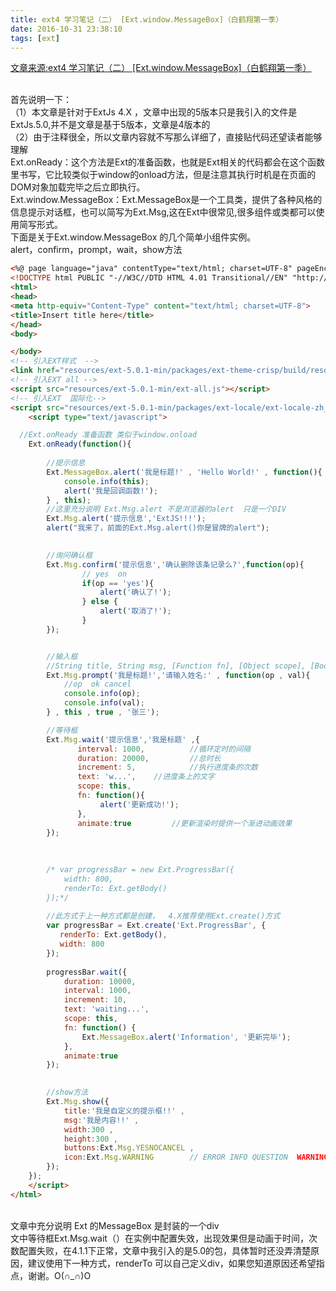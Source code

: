 ```yaml
---
title: ext4 学习笔记（二） [Ext.window.MessageBox]（白鹤翔第一季）
date: 2016-10-31 23:38:10
tags: [ext]
---
```

[文章来源:ext4 学习笔记（二） [Ext.window.MessageBox]（白鹤翔第一季）](http://blog.csdn.net/u011229848/article/details/52988728)


<BR/>首先说明一下：
<BR/>（1）本文章是针对于ExtJs 4.X ，文章中出现的5版本只是我引入的文件是ExtJs.5.0,并不是文章是基于5版本，文章是4版本的
<BR/>（2）由于注释很全，所以文章内容就不写那么详细了，直接贴代码还望读者能够理解
<BR/>Ext.onReady：这个方法是Ext的准备函数，也就是Ext相关的代码都会在这个函数里书写，它比较类似于window的onload方法，但是注意其执行时机是在页面的DOM对象加载完毕之后立即执行。
<BR/>Ext.window.MessageBox：Ext.MessageBox是一个工具类，提供了各种风格的信息提示对话框，也可以简写为Ext.Msg,这在Ext中很常见,很多组件或类都可以使用简写形式。
<BR/>下面是关于Ext.window.MessageBox 的几个简单小组件实例。
<BR/>alert，confirm，prompt，wait，show方法
<!--more-->
```html
<%@ page language="java" contentType="text/html; charset=UTF-8" pageEncoding="UTF-8"%>
<!DOCTYPE html PUBLIC "-//W3C//DTD HTML 4.01 Transitional//EN" "http://www.w3.org/TR/html4/loose.dtd">
<html>
<head>
<meta http-equiv="Content-Type" content="text/html; charset=UTF-8">
<title>Insert title here</title>
</head>
<body>

</body>
<!-- 引入EXT样式  -->
<link href="resources/ext-5.0.1-min/packages/ext-theme-crisp/build/resources/ext-theme-crisp-all.css" rel="stylesheet" />
<!-- 引入EXT all -->
<script src="resources/ext-5.0.1-min/ext-all.js"></script>
<!-- 引入EXT  国际化-->
<script src="resources/ext-5.0.1-min/packages/ext-locale/ext-locale-zh_CN.js"></script>
    <script type="text/javascript">

  //Ext.onReady 准备函数 类似于window.onload
    Ext.onReady(function(){
    	
     	//提示信息
    	Ext.MessageBox.alert('我是标题!' , 'Hello World!' , function(){
    		console.info(this);
    		alert('我是回调函数!');
    	} , this);
     	//这里充分说明 Ext.Msg.alert 不是浏览器的alert  只是一个DIV
    	Ext.Msg.alert('提示信息','ExtJS!!!');
    	alert("我来了，前面的Ext.Msg.alert()你是冒牌的alert");

    	
    	//询问确认框
    	Ext.Msg.confirm('提示信息','确认删除该条记录么?',function(op){
    			// yes  on
    			if(op == 'yes'){
    				alert('确认了!');
    			} else {
    				alert('取消了!');
    			}
    	});


    	//输入框
    	//String title, String msg, [Function fn], [Object scope], [Boolean/Number multiline], [String value]
    	Ext.Msg.prompt('我是标题!','请输入姓名:' , function(op , val){
    		//op  ok cancel
    		console.info(op);
    		console.info(val);
    	} , this , true , '张三');

    	//等待框 
    	Ext.Msg.wait('提示信息','我是标题' ,{
    		   interval: 1000, 			//循环定时的间隔
    		   duration: 20000,			//总时长
    		   increment: 5,			//执行进度条的次数
    		   text: 'w...',	//进度条上的文字
    		   scope: this,
    		   fn: function(){
    				alert('更新成功!');
    		   },
    		   animate:true			//更新渲染时提供一个渐进动画效果
    	}); 
    	
    	
    	
   		/* var progressBar = new Ext.ProgressBar({
   			width: 800,
   			renderTo: Ext.getBody()
   		});*/ 
   	
   		//此方式于上一种方式都是创建，  4.X推荐使用Ext.create()方式
    	var progressBar = Ext.create('Ext.ProgressBar', {
    	   renderTo: Ext.getBody(),
    	   width: 800
    	});
   		
   		progressBar.wait({
   			duration: 10000,
   			interval: 1000,
   			increment: 10,
   			text: 'waiting...',
   			scope: this,
   			fn: function() {
   				Ext.MessageBox.alert('Information', '更新完毕');
   			},
   			animate:true
   		}); 

    		
    	//show方法
    	Ext.Msg.show({
    		title:'我是自定义的提示框!!' , 
    		msg:'我是内容!!' , 
    		width:300 , 
    		height:300 ,
    		buttons:Ext.Msg.YESNOCANCEL ,
    		icon:Ext.Msg.WARNING		// ERROR INFO QUESTION  WARNING
    	}); 
    });
    </script>
</html>
```
<BR/>文章中充分说明 Ext 的MessageBox 是封装的一个div
<BR/>文中等待框Ext.Msg.wait（）在实例中配置失效，出现效果但是动画于时间，次数配置失败，在4.1.1下正常，文章中我引入的是5.0的包，具体暂时还没弄清楚原因，建议使用下一种方式，renderTo 可以自己定义div，如果您知道原因还希望指点，谢谢。O(∩_∩)O